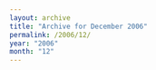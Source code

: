 ```yaml
---
layout: archive
title: "Archive for December 2006"
permalink: /2006/12/
year: "2006"
month: "12"
---
```

